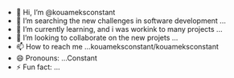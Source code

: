 - 👋 Hi, I’m @kouameksconstant
- 👀 I’m searching the new challenges in software development ...
- 🌱 I’m currently learning, and  i was workink to many projects ...
- 💞️ I’m looking to collaborate on  the new projets ...
- 📫 How to reach me ...kouameksconstant/kouameksconstant
- 😄 Pronouns: ...Constant
- ⚡ Fun fact: ...

<!---
kouameksconstant/kouameksconstant is a ✨ special ✨ repository because its `README.md` (this file) appears on your GitHub profile.
You can click the Preview link to take a look at your changes.
--->
